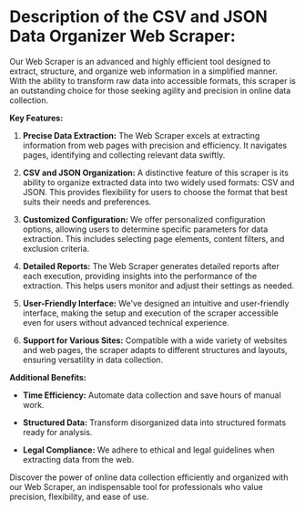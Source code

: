 # **Description of the CSV and JSON Data Organizer Web Scraper:**

Our Web Scraper is an advanced and highly efficient tool designed to extract, structure, and organize web information in a simplified manner. With the ability to transform raw data into accessible formats, this scraper is an outstanding choice for those seeking agility and precision in online data collection.

**Key Features:**

1. **Precise Data Extraction:** The Web Scraper excels at extracting information from web pages with precision and efficiency. It navigates pages, identifying and collecting relevant data swiftly.

2. **CSV and JSON Organization:** A distinctive feature of this scraper is its ability to organize extracted data into two widely used formats: CSV and JSON. This provides flexibility for users to choose the format that best suits their needs and preferences.

3. **Customized Configuration:** We offer personalized configuration options, allowing users to determine specific parameters for data extraction. This includes selecting page elements, content filters, and exclusion criteria.

4. **Detailed Reports:** The Web Scraper generates detailed reports after each execution, providing insights into the performance of the extraction. This helps users monitor and adjust their settings as needed.

5. **User-Friendly Interface:** We've designed an intuitive and user-friendly interface, making the setup and execution of the scraper accessible even for users without advanced technical experience.

6. **Support for Various Sites:** Compatible with a wide variety of websites and web pages, the scraper adapts to different structures and layouts, ensuring versatility in data collection.

**Additional Benefits:**

- **Time Efficiency:** Automate data collection and save hours of manual work.
  
- **Structured Data:** Transform disorganized data into structured formats ready for analysis.

- **Legal Compliance:** We adhere to ethical and legal guidelines when extracting data from the web.

Discover the power of online data collection efficiently and organized with our Web Scraper, an indispensable tool for professionals who value precision, flexibility, and ease of use.
